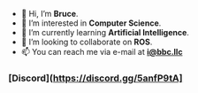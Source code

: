 - 👋 Hi, I’m **Bruce**.
- 👀 I’m interested in **Computer Science**.
- 🌱 I’m currently learning **Artificial Intelligence**.
- 💞️ I’m looking to collaborate on **ROS**.
- 📫 You can reach me via e-mail at **i@bbc.llc**

### [Discord](https://discord.gg/5anfP9tA]

<!---
iclass-cc/iclass-cc is a ✨ special ✨ repository because its `README.md` (this file) appears on your GitHub profile.
You can click the Preview link to take a look at your changes.
--->
